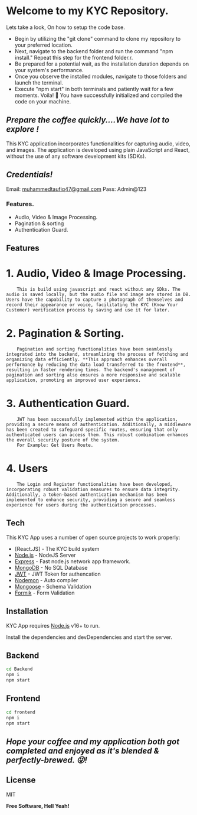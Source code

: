# Welcome to my KYC Repository.
Lets take a look, On how to setup the code base.

- Begin by utilizing the "git clone" command to clone my repository to your preferred location.
- Next, navigate to the backend folder and run the command "npm install." Repeat this step for the frontend folder.r.
- Be prepared for a potential wait, as the installation duration depends on your system's performance.
- Once you observe the installed modules, navigate to those folders and launch the terminal.
- Execute "npm start" in both terminals and patiently wait for a few moments. Voila! 🚀 You have successfully initialized and compiled the code on your machine.

## _Prepare the coffee quickly....We have lot to explore !_

This KYC application incorporates functionalities for capturing audio, video, and images. The application is developed using plain JavaScript and React, without the use of any software development kits (SDKs).

## _Credentials!_
Email: muhammedtaufiq47@gmail.com
Pass: Admin@123

### Features.

- Audio, Video & Image Processing.
- Pagination & sorting
- Authentication Guard.

## Features
# 1. Audio, Video & Image Processing.
        This is build using javascript and react without any SDks. The audio is saved locally, but the audio file and image are stored in DB. Users have the capability to capture a photograph of themselves and record their appearance or voice, facilitating the KYC (Know Your Customer) verification process by saving and use it for later.
        
# 2. Pagination & Sorting.
        Pagination and sorting functionalities have been seamlessly integrated into the backend, streamlining the process of fetching and organizing data efficiently. **This approach enhances overall performance by reducing the data load transferred to the frontend**, resulting in faster rendering times. The backend's management of pagination and sorting also ensures a more responsive and scalable application, promoting an improved user experience.
        
# 3. Authentication Guard.
        JWT has been successfully implemented within the application, providing a secure means of authentication. Additionally, a middleware has been created to safeguard specific routes, ensuring that only authenticated users can access them. This robust combination enhances the overall security posture of the system.
        For Example: Get Users Route.
        
# 4. Users
        The Login and Register functionalities have been developed, incorporating robust validation measures to ensure data integrity. Additionally, a token-based authentication mechanism has been implemented to enhance security, providing a secure and seamless experience for users during the authentication processes.

## Tech

This KYC App uses a number of open source projects to work properly:

- [React.JS] - The KYC build system
- [Node.js] - NodeJS Server
- [Express] - Fast node.js network app framework.
- [MongoDB](https://www.mongodb.com/) - No SQL Database
- [JWT](https://jwt.io/) - JWT Token for authencation
- [Nodemon](https://nodemon.io/) - Auto compiler
- [Mongoose](https://mongoosejs.com/) - Schema Validation
- [Formik](https://formik.org/) - Form Validation
## Installation

KYC App requires [Node.js](https://nodejs.org/) v16+ to run.

Install the dependencies and devDependencies and start the server.
## Backend
```sh
cd Backend
npm i
npm start
```
## Frontend
```sh
cd frontend
npm i
npm start
```
## _Hope your coffee and my application both got completed and enjoyed as it's blended & perfectly-brewed. 😜!_

## License

MIT

**Free Software, Hell Yeah!**

[//]: # (These are reference links used in the body of this note and get stripped out when the markdown processor does its job. There is no need to format nicely because it shouldn't be seen. Thanks SO - http://stackoverflow.com/questions/4823468/store-comments-in-markdown-syntax)

   [dill]: <https://github.com/joemccann/dillinger>
   [git-repo-url]: <https://github.com/joemccann/dillinger.git>
   [john gruber]: <http://daringfireball.net>
   [df1]: <http://daringfireball.net/projects/markdown/>
   [markdown-it]: <https://github.com/markdown-it/markdown-it>
   [Ace Editor]: <http://ace.ajax.org>
   [node.js]: <http://nodejs.org>
   [Twitter Bootstrap]: <http://twitter.github.com/bootstrap/>
   [jQuery]: <http://jquery.com>
   [@tjholowaychuk]: <http://twitter.com/tjholowaychuk>
   [express]: <http://expressjs.com>
   [AngularJS]: <http://angularjs.org>
   [Gulp]: <http://gulpjs.com>

   [PlDb]: <https://github.com/joemccann/dillinger/tree/master/plugins/dropbox/README.md>
   [PlGh]: <https://github.com/joemccann/dillinger/tree/master/plugins/github/README.md>
   [PlGd]: <https://github.com/joemccann/dillinger/tree/master/plugins/googledrive/README.md>
   [PlOd]: <https://github.com/joemccann/dillinger/tree/master/plugins/onedrive/README.md>
   [PlMe]: <https://github.com/joemccann/dillinger/tree/master/plugins/medium/README.md>
   [PlGa]: <https://github.com/RahulHP/dillinger/blob/master/plugins/googleanalytics/README.md>
